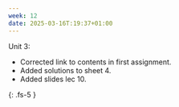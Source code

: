 ```yaml
---
week: 12
date: 2025-03-16T:19:37+01:00
---
```


Unit 3:

- Corrected link to contents in first assignment.
- Added solutions to sheet 4.
- Added slides lec 10.
 
{: .fs-5 }
